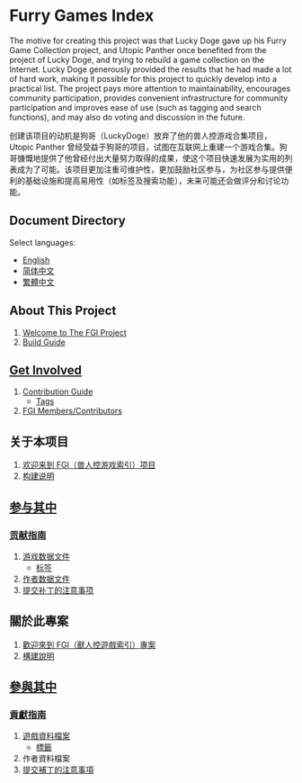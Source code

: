 # Furry Games Index

The motive for creating this project was that Lucky Doge gave up his Furry Game Collection project, and Utopic Panther once benefited from the project of Lucky Doge, and trying to rebuild a game collection on the Internet. Lucky Doge generously provided the results that he had made a lot of hard work, making it possible for this project to quickly develop into a practical list. The project pays more attention to maintainability, encourages community participation, provides convenient infrastructure for community participation and improves ease of use (such as tagging and search functions), and may also do voting and discussion in the future.

创建该项目的动机是狗哥（LuckyDoge）放弃了他的兽人控游戏合集项目，Utopic Panther 曾经受益于狗哥的项目，试图在互联网上重建一个游戏合集。狗哥慷慨地提供了他曾经付出大量努力取得的成果，使这个项目快速发展为实用的列表成为了可能。该项目更加注重可维护性，更加鼓励社区参与，为社区参与提供便利的基础设施和提高易用性（如标签及搜索功能），未来可能还会做评分和讨论功能。

## Document Directory

Select languages:

- [English](#English)
- [简体中文](#Simplified_Chinese)
- [繁體中文](#Traditional_Chinese)

<a id="English">

## About This Project

1. [Welcome to The FGI Project](README.en.md)
2. [Build Guide](BUILD.md)

## [Get Involved](doc/Get-Involved.en.md)

1. [Contribution Guide](doc/Contribute.en.md)
   - [Tags](doc/tags.en.md)
2. [FGI Members/Contributors](CONTRIBUTORS.md)

<a id="Simplified_Chinese">

## 关于本项目

1. [欢迎来到 FGI（兽人控游戏索引）项目](README.zh-cn.md)
2. [构建说明](BUILD.md)

## [参与其中](doc/Get-Involved.zh-cn.md)

### [贡献指南](doc/Contribute.zh-cn.md)

1. [游戏数据文件](doc/contribute_guide/game.zh-cn.md)
   - [标签](doc/tags.zh-cn.md)
2. [作者数据文件](doc/contribute_guide/author.zh-cn.md)
3. [提交补丁的注意事项](doc/contribute_guide/patches-submitting.zh-cn.md)

<a id="Traditional_Chinese">

## 關於此專案

1. [歡迎來到 FGI（獸人控遊戲索引）專案](README.zh-tw.md)
2. [構建說明](BUILD.md)

## [參與其中](Get-Involved.zh-tw.md)

### [貢獻指南](doc/Contribute.zh-tw.md)

1. [遊戲資料檔案](doc/contribute_guide/game.zh-tw.md)
   - [標籤](doc/tags.zh-tw.md)
2. 作者資料檔案
3. [提交補丁的注意事項](doc/contribute_guide/patches-submitting.zh-tw.md)
